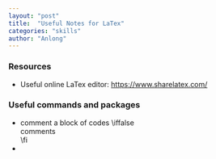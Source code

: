 ```yaml
---
layout: "post"
title:  "Useful Notes for LaTex"
categories: "skills"
author: "Anlong"
---
```

### Resources
- Useful online LaTex editor: https://www.sharelatex.com/

### Useful commands and packages
- comment a block of codes
\iffalse  
comments  
\fi  
- 
